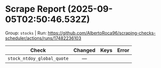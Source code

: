 # Scrape Report (2025-09-05T02:50:46.532Z)

Group: `stocks`  |  Run: https://github.com/AlbertoRoca96/scraping-checks-scheduler/actions/runs/17482236103

| Check | Changed | Keys | Error |
|---|:---:|:--|:--|
| `stock_ntdoy_global_quote` | — |  |  |
